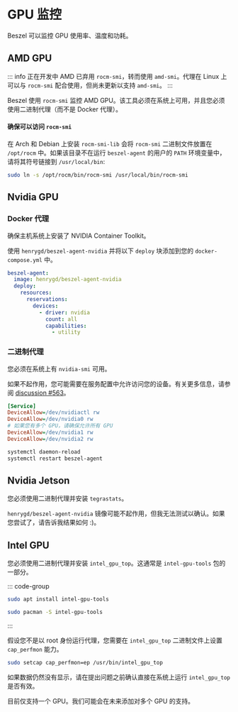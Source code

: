 # GPU 监控

Beszel 可以监控 GPU 使用率、温度和功耗。

## AMD GPU

::: info 正在开发中
AMD 已弃用 `rocm-smi`，转而使用 `amd-smi`。代理在 Linux 上可以与 `rocm-smi` 配合使用，但尚未更新以支持 `amd-smi`。
:::

Beszel 使用 `rocm-smi` 监控 AMD GPU。该工具必须在系统上可用，并且您必须使用二进制代理（而不是 Docker 代理）。

#### 确保可以访问 `rocm-smi`

在 Arch 和 Debian 上安装 `rocm-smi-lib` 会将 `rocm-smi` 二进制文件放置在 `/opt/rocm` 中。如果该目录不在运行 `beszel-agent` 的用户的 `PATH` 环境变量中，请将其符号链接到 `/usr/local/bin`:

```bash
sudo ln -s /opt/rocm/bin/rocm-smi /usr/local/bin/rocm-smi
```

## Nvidia GPU

### Docker 代理

确保主机系统上安装了 NVIDIA Container Toolkit。

使用 `henrygd/beszel-agent-nvidia` 并将以下 `deploy` 块添加到您的 `docker-compose.yml` 中。

```yaml
beszel-agent:
  image: henrygd/beszel-agent-nvidia
  deploy:
    resources:
      reservations:
        devices:
          - driver: nvidia
            count: all
            capabilities:
              - utility
```

### 二进制代理

您必须在系统上有 `nvidia-smi` 可用。

如果不起作用，您可能需要在服务配置中允许访问您的设备。有关更多信息，请参阅 [discussion #563](https://github.com/henrygd/beszel/discussions/563#discussioncomment-12230389)。

```ini
[Service]
DeviceAllow=/dev/nvidiactl rw
DeviceAllow=/dev/nvidia0 rw
# 如果您有多个 GPU，请确保允许所有 GPU
DeviceAllow=/dev/nvidia1 rw
DeviceAllow=/dev/nvidia2 rw
```

```bash
systemctl daemon-reload
systemctl restart beszel-agent
```

## Nvidia Jetson

您必须使用二进制代理并安装 `tegrastats`。

`henrygd/beszel-agent-nvidia` 镜像可能不起作用，但我无法测试以确认。如果您尝试了，请告诉我结果如何 :)。

## Intel GPU

您必须使用二进制代理并安装 `intel_gpu_top`。这通常是 `intel-gpu-tools` 包的一部分。

::: code-group

```bash [Debian / Ubuntu]
sudo apt install intel-gpu-tools
```

```bash [Arch]
sudo pacman -S intel-gpu-tools
```

:::

假设您不是以 root 身份运行代理，您需要在 `intel_gpu_top` 二进制文件上设置 `cap_perfmon` 能力。

```bash
sudo setcap cap_perfmon=ep /usr/bin/intel_gpu_top
```

如果数据仍然没有显示，请在提出问题之前确认直接在系统上运行 `intel_gpu_top` 是否有效。

目前仅支持一个 GPU。我们可能会在未来添加对多个 GPU 的支持。
